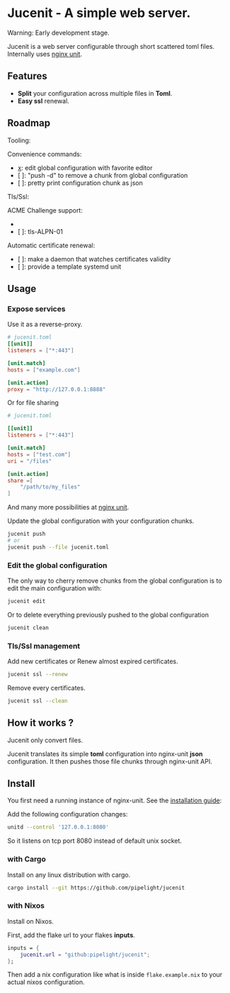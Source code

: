 # Jucenit - A simple web server.

Warning: Early development stage.

Jucenit is a web server configurable through short scattered toml files.
Internally uses [nginx unit](https://github.com/nginx/unit).

## Features

- **Split** your configuration across multiple files in **Toml**.
- **Easy ssl** renewal.

## Roadmap

Tooling:

Convenience commands:

- [x]: edit global configuration with favorite editor
- [ ]: "push -d" to remove a chunk from global configuration
- [ ]: pretty print configuration chunk as json

Tls/Ssl:

ACME Challenge support:

- [x]: http-01
- [ ]: tls-ALPN-01

Automatic certificate renewal:

- [ ]: make a daemon that watches certificates validity
- [ ]: provide a template systemd unit

## Usage

### Expose services

Use it as a reverse-proxy.

```toml
# jucenit.toml
[[unit]]
listeners = ["*:443"]

[unit.match]
hosts = ["example.com"]

[unit.action]
proxy = "http://127.0.0.1:8888"
```

Or for file sharing

```toml
# jucenit.toml

[[unit]]
listeners = ["*:443"]

[unit.match]
hosts = ["test.com"]
uri = "/files"

[unit.action]
share =[
    "/path/to/my_files"
]
```

And many more possibilities at [nginx unit](https://github.com/nginx/unit).

Update the global configuration with your configuration chunks.

```sh
jucenit push
# or
jucenit push --file jucenit.toml
```

### Edit the global configuration

The only way to cherry remove chunks from the global configuration
is to edit the main configuration with:

```sh
jucenit edit
```

Or to delete everything previously pushed to the global configuration

```sh
jucenit clean
```

### Tls/Ssl management

Add new certificates or Renew almost expired certificates.

```sh
jucenit ssl --renew
```

Remove every certificates.

```sh
jucenit ssl --clean
```

## How it works ?

Jucenit only convert files.

Jucenit translates its simple **toml** configuration into nginx-unit **json** configuration.
It then pushes those file chunks through nginx-unit API.

## Install

You first need a running instance of nginx-unit.
See the [installation guide](https://unit.nginx.org/installation/):

Add the following configuration changes:

```sh
unitd --control '127.0.0.1:8080'
```

So it listens on tcp port 8080 instead of default unix socket.

### with Cargo

Install on any linux distribution with cargo.

```sh
cargo install --git https://github.com/pipelight/jucenit
```

### with Nixos

Install on Nixos.

First, add the flake url to your flakes **inputs**.

```nix
inputs = {
    jucenit.url = "github:pipelight/jucenit";
};
```

Then add a nix configuration like what is inside `flake.example.nix`
to your actual nixos configuration.
